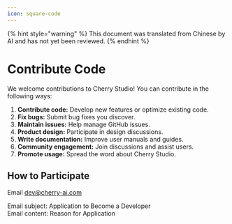 ```yaml
---
icon: square-code
---
```


{% hint style="warning" %}
This document was translated from Chinese by AI and has not yet been reviewed.
{% endhint %}

# Contribute Code

We welcome contributions to Cherry Studio! You can contribute in the following ways:

1. **Contribute code:** Develop new features or optimize existing code.  
2. **Fix bugs:** Submit bug fixes you discover.  
3. **Maintain issues:** Help manage GitHub issues.  
4. **Product design:** Participate in design discussions.  
5. **Write documentation:** Improve user manuals and guides.  
6. **Community engagement:** Join discussions and assist users.  
7. **Promote usage:** Spread the word about Cherry Studio.  

## How to Participate

Email [dev@cherry-ai.com](mailto:dev@cherry-ai.com?subject=Application%20to%20Become%20a%20Developer&body=Reason%20for%20Application)  

Email subject: Application to Become a Developer  
Email content: Reason for Application